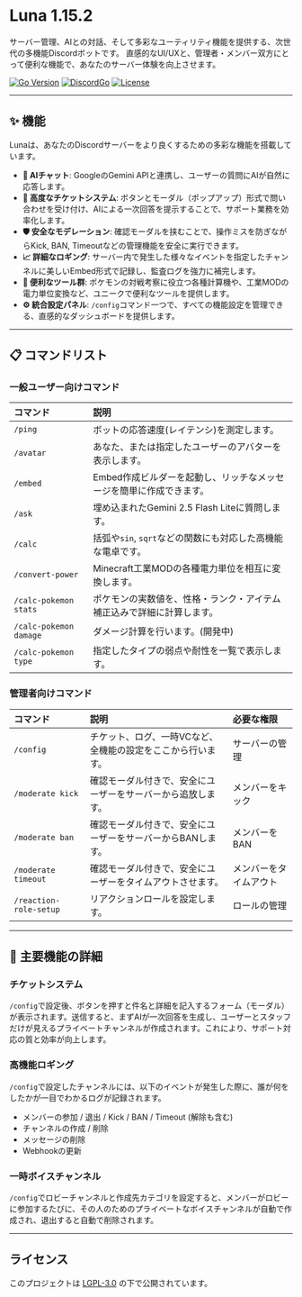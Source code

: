 # Luna 1.15.2

サーバー管理、AIとの対話、そして多彩なユーティリティ機能を提供する、次世代の多機能Discordボットです。
直感的なUI/UXと、管理者・メンバー双方にとって便利な機能で、あなたのサーバー体験を向上させます。

[![Go Version](https://img.shields.io/badge/Go-1.18%2B-blue.svg)](https://golang.org/)
[![DiscordGo](https://img.shields.io/badge/lib-DiscordGo-blue.svg)](https://github.com/bwmarrin/discordgo)
[![License](https://img.shields.io/badge/License-LGPL--3.0-blue.svg)](LICENSE)

---

## ✨ 機能

Lunaは、あなたのDiscordサーバーをより良くするための多彩な機能を搭載しています。

* **🤖 AIチャット**: GoogleのGemini APIと連携し、ユーザーの質問にAIが自然に応答します。
* **🎫 高度なチケットシステム**: ボタンとモーダル（ポップアップ）形式で問い合わせを受け付け、AIによる一次回答を提示することで、サポート業務を効率化します。
* **🛡️ 安全なモデレーション**: 確認モーダルを挟むことで、操作ミスを防ぎながらKick, BAN, Timeoutなどの管理機能を安全に実行できます。
* **📈 詳細なロギング**: サーバー内で発生した様々なイベントを指定したチャンネルに美しいEmbed形式で記録し、監査ログを強力に補完します。
* **🔧 便利なツール群**: ポケモンの対戦考察に役立つ各種計算機や、工業MODの電力単位変換など、ユニークで便利なツールを提供します。
* **⚙️ 統合設定パネル**: `/config`コマンド一つで、すべての機能設定を管理できる、直感的なダッシュボードを提供します。

---

## 📋 コマンドリスト

### **一般ユーザー向けコマンド**

| コマンド | 説明 |
|:---|:---|
| `/ping` | ボットの応答速度(レイテンシ)を測定します。 |
| `/avatar` | あなた、または指定したユーザーのアバターを表示します。|
| `/embed` | Embed作成ビルダーを起動し、リッチなメッセージを簡単に作成できます。|
| `/ask` | 埋め込まれたGemini 2.5 Flash Liteに質問します。 |
| `/calc` | 括弧や`sin`, `sqrt`などの関数にも対応した高機能な電卓です。 |
| `/convert-power` | Minecraft工業MODの各種電力単位を相互に変換します。 |
| `/calc-pokemon stats` | ポケモンの実数値を、性格・ランク・アイテム補正込みで詳細に計算します。 |
| `/calc-pokemon damage`| ダメージ計算を行います。(開発中) |
| `/calc-pokemon type` | 指定したタイプの弱点や耐性を一覧で表示します。 |

### **管理者向けコマンド**

| コマンド | 説明 | 必要な権限 |
|:---|:---|:---|
| `/config` | チケット、ログ、一時VCなど、全機能の設定をここから行います。 | サーバーの管理 |
| `/moderate kick` | 確認モーダル付きで、安全にユーザーをサーバーから追放します。| メンバーをキック |
| `/moderate ban` | 確認モーダル付きで、安全にユーザーをサーバーからBANします。| メンバーをBAN |
| `/moderate timeout` | 確認モーダル付きで、安全にユーザーをタイムアウトさせます。| メンバーをタイムアウト |
| `/reaction-role-setup` | リアクションロールを設定します。 | ロールの管理 |

---
## 🌟 主要機能の詳細

### チケットシステム
`/config`で設定後、ボタンを押すと件名と詳細を記入するフォーム（モーダル）が表示されます。送信すると、まずAIが一次回答を生成し、ユーザーとスタッフだけが見えるプライベートチャンネルが作成されます。これにより、サポート対応の質と効率が向上します。

### 高機能ロギング
`/config`で設定したチャンネルには、以下のイベントが発生した際に、誰が何をしたかが一目でわかるログが記録されます。
- メンバーの参加 / 退出 / Kick / BAN / Timeout (解除も含む)
- チャンネルの作成 / 削除
- メッセージの削除
- Webhookの更新

### 一時ボイスチャンネル
`/config`でロビーチャンネルと作成先カテゴリを設定すると、メンバーがロビーに参加するたびに、その人のためのプライベートなボイスチャンネルが自動で作成され、退出すると自動で削除されます。

---

## ライセンス
このプロジェクトは [LGPL-3.0](LICENSE) の下で公開されています。